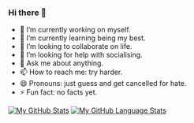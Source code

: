 ### Hi there 👋

- 🔭 I’m currently working on myself.
- 🌱 I’m currently learning being my best.
- 👯 I’m looking to collaborate on life.
- 🤔 I’m looking for help with socialising.
- 💬 Ask me about anything.
- 📫 How to reach me: try harder.
- 😄 Pronouns: just guess and get cancelled for hate.
- ⚡ Fun fact: no facts yet.

[![My GitHub Stats](https://github-readme-stats.vercel.app/api/?username=Sankalp2002&count_private=true&theme=tokyonight&showicons=true)]()
[![My GitHub Language Stats](https://github-readme-stats.vercel.app/api/top-langs/?username=Sankalp2002&langs_count=5&theme=tokyonight)]()
